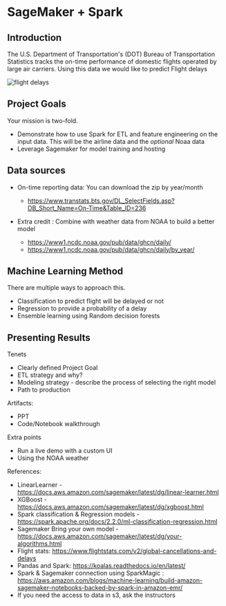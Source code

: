 # SageMaker + Spark

## Introduction
The U.S. Department of Transportation's (DOT) Bureau of Transportation Statistics tracks the on-time performance of domestic flights operated by large air carriers. Using this data we would like to predict Flight delays

![flight delays](https://user-images.githubusercontent.com/1559391/56873334-3c3d4e00-69f7-11e9-8ed6-7f585bae5361.png)

## Project Goals
Your mission is two-fold. 
- Demonstrate how to use Spark for ETL and feature engineering on the input data. This will be the airline data and the *optional* Noaa data
- Leverage Sagemaker for model training and hosting

## Data sources
- On-time reporting data: You can download the zip by year/month
  - https://www.transtats.bts.gov/DL_SelectFields.asp?DB_Short_Name=On-Time&Table_ID=236


- Extra credit : Combine with weather data from NOAA to build a better model
  - https://www1.ncdc.noaa.gov/pub/data/ghcn/daily/
  - https://www1.ncdc.noaa.gov/pub/data/ghcn/daily/by_year/

## Machine Learning Method
There are multiple ways to approach this. 
- Classification to predict flight will be delayed or not
- Regression to provide a probability of a delay
- Ensemble learning using Random decision forests

## Presenting Results
Tenets
- Clearly defined Project Goal
- ETL strategy and why?
- Modeling strategy - describe the process of selecting the right model
- Path to production

Artifacts:
- PPT
- Code/Notebook walkthrough

Extra points
- Run a live demo with a custom UI 
- Using the NOAA weather

References:
- LinearLearner - https://docs.aws.amazon.com/sagemaker/latest/dg/linear-learner.html
- XGBoost - https://docs.aws.amazon.com/sagemaker/latest/dg/xgboost.html
- Spark classification & Regression models - https://spark.apache.org/docs/2.2.0/ml-classification-regression.html
- Sagemaker Bring your own model -https://docs.aws.amazon.com/sagemaker/latest/dg/your-algorithms.html
- Flight stats: https://www.flightstats.com/v2/global-cancellations-and-delays
- Pandas and Spark: https://koalas.readthedocs.io/en/latest/
- Spark & Sagemaker connection using SparkMagic : https://aws.amazon.com/blogs/machine-learning/build-amazon-sagemaker-notebooks-backed-by-spark-in-amazon-emr/
- If you need the access to data in s3, ask the instructors


